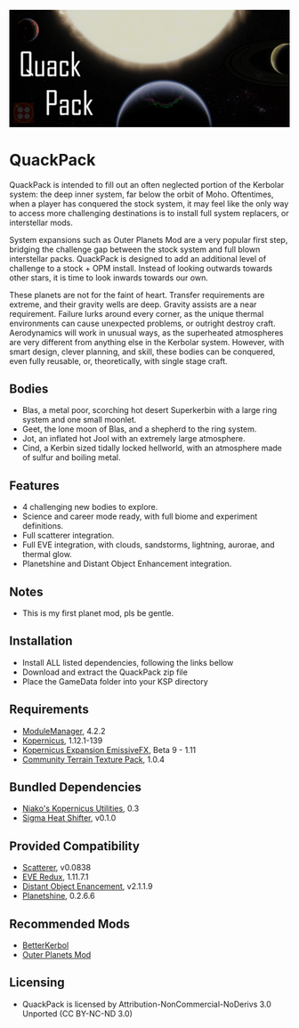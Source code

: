 ![QuackPack](Banner/QuackPack.png)
# QuackPack
QuackPack is intended to fill out an often neglected portion of the Kerbolar system: the deep inner system, far below the orbit of Moho.  Oftentimes, when a player has conquered the stock system, it may feel like the only way to access more challenging destinations is to install full system replacers, or interstellar mods.

System expansions such as Outer Planets Mod are a very popular first step, bridging the challenge gap between the stock system and full blown interstellar packs. QuackPack is designed to add an additional level of challenge to a stock + OPM install.  Instead of looking outwards towards other stars, it is time to look inwards towards our own.

These planets are not for the faint of heart.  Transfer requirements are extreme, and their gravity wells are deep.  Gravity assists are a near requirement. Failure lurks around every corner, as the unique thermal environments can cause unexpected problems, or outright destroy craft.  Aerodynamics will work in unusual ways, as the superheated atmospheres are very different from anything else in the Kerbolar system.  However, with smart design, clever planning, and skill, these bodies can be conquered, even fully reusable, or, theoretically, with single stage craft.

## Bodies
* Blas, a metal poor, scorching hot desert Superkerbin with a large ring system and one small moonlet.
* Geet, the lone moon of Blas, and a shepherd to the ring system.
* Jot, an inflated hot Jool with an extremely large atmosphere.
* Cind, a Kerbin sized tidally locked hellworld, with an atmosphere made of sulfur and boiling metal.

## Features
* 4 challenging new bodies to explore.
* Science and career mode ready, with full biome and experiment definitions.
* Full scatterer integration.
* Full EVE integration, with clouds, sandstorms, lightning, aurorae, and thermal glow.
* Planetshine and Distant Object Enhancement integration.

## Notes
* This is my first planet mod, pls be gentle.

## Installation
* Install ALL listed dependencies, following the links bellow
* Download and extract the QuackPack zip file
* Place the GameData folder into your KSP directory

## Requirements
* [ModuleManager](https://forum.kerbalspaceprogram.com/index.php?/topic/50533-18x-112x-module-manager-422-june-18th-2022-the-heatwave-edition/), 4.2.2
* [Kopernicus](https://forum.kerbalspaceprogram.com/index.php?/topic/200143-180-1123-kopernicus-stable-branch-last-updated-august-12th-2022/), 1.12.1-139
* [Kopernicus Expansion EmissiveFX](https://forum.kerbalspaceprogram.com/index.php?/topic/195844-110-111-112-alpha-kopernicus-expansion-continued-er/), Beta 9 - 1.11
* [Community Terrain Texture Pack](https://forum.kerbalspaceprogram.com/index.php?/topic/165873-ksp-15x-community-terrain-textures-pack-104-25-oct-2018/), 1.0.4

## Bundled Dependencies
* [Niako's Kopernicus Utilities](https://forum.kerbalspaceprogram.com/index.php?/topic/207768-112-niakos-kopernicus-utilities-smoother-heightmaps/), 0.3
* [Sigma Heat Shifter](https://github.com/Sigma88/Sigma-HeatShifter), v0.1.0

## Provided Compatibility
* [Scatterer](https://forum.kerbalspaceprogram.com/index.php?/topic/103963-wip19x-112x-scatterer-atmospheric-scattering-00838-14082022-scattering-improvements-in-game-atmo-generation-and-multi-sun-support/), v0.0838
* [EVE Redux](https://forum.kerbalspaceprogram.com/index.php?/topic/196411-19-112x-eve-redux-performance-enhanced-eve-maintenance-v11171-09092022/), 1.11.7.1
* [Distant Object Enancement](https://forum.kerbalspaceprogram.com/index.php?/topic/205063-ksp-131-distant-object-enhancement-doe-l-under-new-management-2119-2022-0727/), v2.1.1.9
* [Planetshine](https://forum.kerbalspaceprogram.com/index.php?/topic/173138-112x-planetshine-0266-feb-22-2022/), 0.2.6.6

## Recommended Mods
* [BetterKerbol](https://forum.kerbalspaceprogram.com/index.php?/topic/207389-112x-kopernicus-betterkerbol-v101-a-kerbol-graphics-enhancement/)
* [Outer Planets Mod](https://forum.kerbalspaceprogram.com/index.php?/topic/184789-131-112x-outer-planets-mod-v2210-3rd-jan-2022/)

## Licensing
* QuackPack is licensed by Attribution-NonCommercial-NoDerivs 3.0 Unported (CC BY-NC-ND 3.0)
